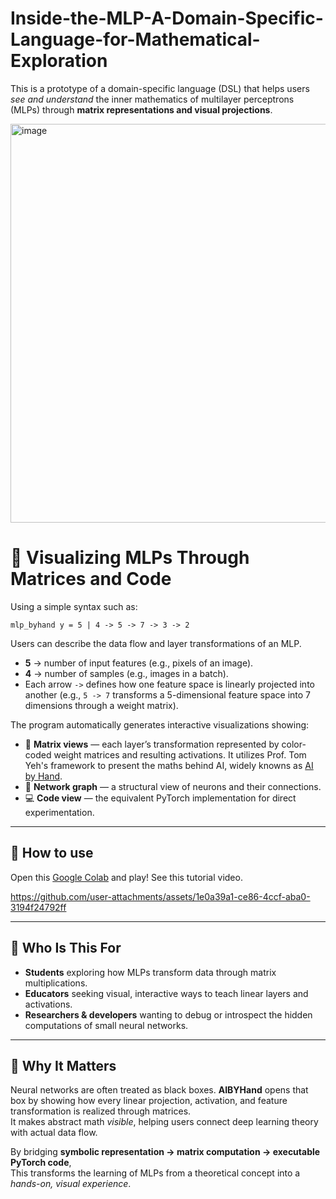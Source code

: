 # Inside-the-MLP-A-Domain-Specific-Language-for-Mathematical-Exploration

This is a prototype of a domain-specific language (DSL) that helps users *see and understand* the inner mathematics of multilayer perceptrons (MLPs) through **matrix representations and visual projections**.

<img width="1329" height="638" alt="image" src="https://github.com/user-attachments/assets/67fa8f50-0857-4203-8eae-3787cd3690ed" />

# 🧠 Visualizing MLPs Through Matrices and Code

Using a simple syntax such as:

`mlp_byhand y = 5 | 4 -> 5 -> 7 -> 3 -> 2`

Users can describe the data flow and layer transformations of an MLP.

- **5** → number of input features (e.g., pixels of an image).  
- **4** → number of samples (e.g., images in a batch).  
- Each arrow `->` defines how one feature space is linearly projected into another (e.g., `5 -> 7` transforms a 5-dimensional feature space into 7 dimensions through a weight matrix).

The program automatically generates interactive visualizations showing:

- 🧩 **Matrix views** — each layer’s transformation represented by color-coded weight matrices and resulting activations. It utilizes Prof. Tom Yeh's framework to present the maths behind AI, widely knowns as [AI by Hand](https://www.byhand.ai/).
- 🔗 **Network graph** — a structural view of neurons and their connections.  
- 💻 **Code view** — the equivalent PyTorch implementation for direct experimentation.

---

## 🎯 How to use

Open this [Google Colab](https://colab.research.google.com/drive/1XLMQeNpOJspad47W8YPoPhWPC8au0arg?usp=sharing) and play! See this tutorial video.

https://github.com/user-attachments/assets/1e0a39a1-ce86-4ccf-aba0-3194f24792ff

---

## 🎯 Who Is This For

- **Students** exploring how MLPs transform data through matrix multiplications.  
- **Educators** seeking visual, interactive ways to teach linear layers and activations.  
- **Researchers & developers** wanting to debug or introspect the hidden computations of small neural networks.

---

## 🚀 Why It Matters

Neural networks are often treated as black boxes. **AIBYHand** opens that box by showing how every linear projection, activation, and feature transformation is realized through matrices.  
It makes abstract math *visible*, helping users connect deep learning theory with actual data flow.

By bridging **symbolic representation → matrix computation → executable PyTorch code**,  
This transforms the learning of MLPs from a theoretical concept into a *hands-on, visual experience*.
